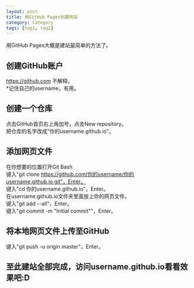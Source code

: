 ```yaml
---
layout: post
title: 用GitHub Pages创建网站
category: Category
tags: [tag1, tag2]
---
```


用GitHub Pages大概是建站最简单的方法了。

## 创建GitHub账户
https://github.com 不解释。    
*记住自己的username，有用。    

## 创建一个仓库
点击GitHub首页右上角加号，点击New repository。    
把仓库的名字改成"你的username.github.io"。    

## 添加网页文件
在你想要的位置打开Git Bash    
键入"git clone https://github.com/你的username/你的username.github.io.git"，Enter。    
键入"cd 你的username.github.io"，Enter。    
在username.github.io文件夹里面放上你的网页文件。    
键入"git add --all"，Enter。    
键入"git commit -m "Initial commit""，Enter。    

## 将本地网页文件上传至GitHub
键入"git push -u origin master"，Enter。    

## 至此建站全部完成，访问username.github.io看看效果吧:D    
